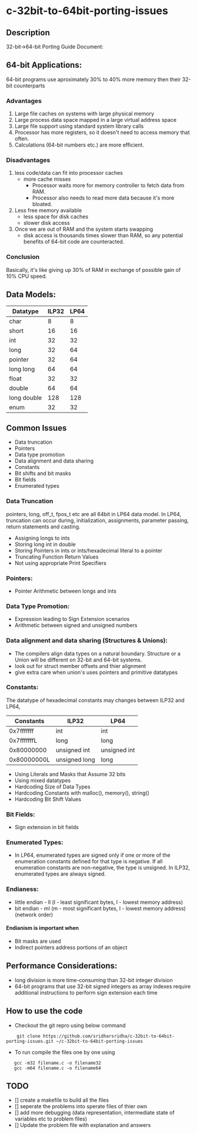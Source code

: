 # c-32bit-to-64bit-porting-issues

## Description
32-bit->64-bit Porting Guide Document:

## 64-bit Applications:
64-bit programs use aproximately 30% to 40% more memory then their 32-bit counterparts
### Advantages
1. Large file caches on systems with large physical memory
2. Large process data space mapped in a large virtual address space
3. Large file support using standard system library calls
4. Processor has more registers, so it doesn't need to access memory that often.
5. Calculations (64-bit numbers etc.) are more efficient.

### Disadvantages
1. less code/data can fit into processor caches
    * more cache misses
        * Processor waits more for memory controller to fetch data from RAM.
		* Processor also needs to read more data because it's more bloated.
2. Less free memory available
    * less space for disk caches
    * slower disk access
3. Once we are out of RAM and the system starts swapping
    * disk access is thousands times slower than RAM, so any potential benefits of 64-bit code are counteracted.
### Conclusion
Basically, it's like giving up 30% of RAM in exchange of possible gain of 10% CPU speed.

## Data Models:
|Datatype    |  ILP32  |   LP64  |
|------------|---------|---------|
|char        |  8      |   8     |
|short       |  16     |   16    |
|int         |  32     |   32    |
|long        |  32     |   64    |
|pointer     |  32     |   64    |
|long long   |  64     |   64    | 
|float       |  32     |   32    |
|double      |  64     |   64    |
|long double |  128    |   128   |
|enum        |  32     |   32    |

## Common Issues
* Data truncation
* Pointers
* Data type promotion
* Data alignment and data sharing
* Constants
* Bit shifts and bit masks
* Bit fields
* Enumerated types

### Data Truncation
pointers, long, off_t, fpos_t etc are all 64bit in LP64 data model.
In LP64, truncation can occur during, initialization, assignments, parameter passing, return statements and casting.

* Assigning longs to ints
* Storing long int in double
* Storing Pointers in ints or ints/hexadecimal literal to a pointer
* Truncating Function Return Values
* Not using appropriate Print Specifiers
### Pointers:
* Pointer Arithmetic between longs and ints
### Data Type Promotion:
* Expression leading to Sign Extension scenarios
* Arithmetic between signed and unsigned numbers
### Data alignment and data sharing (Structures & Unions):
* The compilers align data types on a natural boundary.
  Structure or a Union will be different on 32-bit and 64-bit systems.
* look out for struct member offsets and thier alignment
* give extra care when union's uses pointers and primitive datatypes

### Constants:
The datatype of hexadecimal constants may changes between ILP32 and LP64,

| Constants   | ILP32         | LP64         |
|-------------|---------------|--------------|
| 0x7fffffff  | int           | int          |
| 0x7fffffffL | long          | long         |
| 0x80000000  | unsigned int  | unsigned int |
| 0x80000000L | unsigned long | long         |

* Using Literals and Masks that Assume 32 bits
* Using mixed datatypes
* Hardcoding Size of Data Types
* Hardcoding Constants with malloc(), memory(), string()
* Hardcoding Bit Shift Values

### Bit Fields:
* Sign extension in bit fields

### Enumerated Types:
* In LP64, enumerated types are signed only if one or more of the
  enumeration constants defined for that type is negative. If all
  enumeration constants are non-negative, the type is unsigned. In ILP32,
  enumerated types are always signed.

### Endianess:
* little endian - ll (l - least significant bytes, l - lowest memory address)
* bit endian    - ml (m - most significant bytes, l - lowest memory address) (network order)
#### Endianism is important when
* Bit masks are used
* Indirect pointers address portions of an object
## Performance Considerations:
* long division is more time-consuming than 32-bit integer division
* 64-bit programs that use 32-bit signed integers as array indexes
  require additional instructions to perform sign extension each time

## How to use the code
* Checkout the git repro using below command
```
    git clone https://github.com/sridharsridha/c-32bit-to-64bit-porting-issues.git ~/c-32bit-to-64bit-porting-issues
```
* To run compile the files one by one using
```
   gcc -m32 filename.c -o filename32
   gcc -m64 filename.c -o filename64
```

## TODO
- [] create a makefile to build all the files
- [] seperate the problems into sperate files of thier own
- [] add more debugging (data representation, intermediate state of variables etc to problem files)
- [] Update the problem file with explanation and answers

